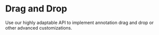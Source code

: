 # Drag and Drop

Use our highly adaptable API to implement annotation drag and drop or other advanced customizations.
